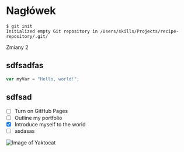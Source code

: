 # Nagłówek


```
$ git init
Initialized empty Git repository in /Users/skills/Projects/recipe-repository/.git/
```

Zmiany 2

## sdfsadfas

```javascript
var myVar = "Hello, world!";
```

## sdfsad

- [ ] Turn on GitHub Pages
- [ ] Outline my portfolio
- [X] Introduce myself to the world
- [ ] asdasas

![Image of Yaktocat](https://octodex.github.com/images/yaktocat.png)
